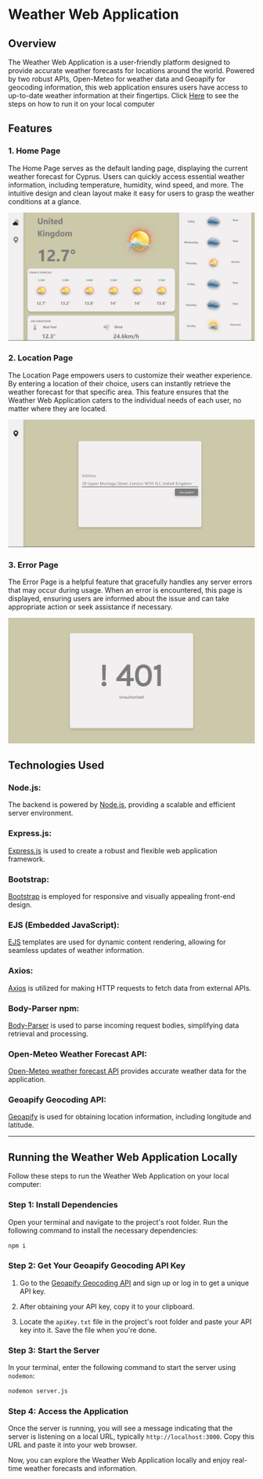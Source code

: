 # Weather Web Application

## Overview

The Weather Web Application is a user-friendly platform designed to provide accurate weather forecasts for locations around the world. Powered by two robust APIs, Open-Meteo for weather data and Geoapify for geocoding information, this web application ensures users have access to up-to-date weather information at their fingertips. Click <a href="https://github.com/josephuche1/Weather-Application#running-the-weather-web-application-locally">Here</a> to see the steps on how to run it on your local computer

## Features

### 1. Home Page

The Home Page serves as the default landing page, displaying the current weather forecast for Cyprus. Users can quickly access essential weather information, including temperature, humidity, wind speed, and more. The intuitive design and clean layout make it easy for users to grasp the weather conditions at a glance.

<img src="./readMeImages/Screenshot (115).png" alt="Weather Web Application home page">

### 2. Location Page

The Location Page empowers users to customize their weather experience. By entering a location of their choice, users can instantly retrieve the weather forecast for that specific area. This feature ensures that the Weather Web Application caters to the individual needs of each user, no matter where they are located.

<img src="./readMeImages/Screenshot (116).png" alt="Weather Web Application location page">

### 3. Error Page

The Error Page is a helpful feature that gracefully handles any server errors that may occur during usage. When an error is encountered, this page is displayed, ensuring users are informed about the issue and can take appropriate action or seek assistance if necessary.

<img src="./readMeImages/Screenshot (117).png" alt="Weather Web Application error page">

## Technologies Used

<h3>Node.js:</h3> The backend is powered by <a href="https://nodejs.org/api/">Node.js</a>, providing a scalable and efficient server environment.

<h3>Express.js:</h3> <a href="https://expressjs.com/">Express.js</a> is used to create a robust and flexible web application framework.

<h3>Bootstrap:</h3> <a href="https://getbootstrap.com/">Bootstrap</a> is employed for responsive and visually appealing front-end design.

<h3>EJS (Embedded JavaScript):</h3> <a href="https://www.npmjs.com/package/ejs">EJS</a> templates are used for dynamic content rendering, allowing for seamless updates of weather information.

<h3>Axios:</h3> <a href="https://axios-http.com/docs/intro">Axios</a> is utilized for making HTTP requests to fetch data from external APIs.

<h3>Body-Parser npm:</h3> <a href="https://www.npmjs.com/package/body-parser">Body-Parser</a> is used to parse incoming request bodies, simplifying data retrieval and processing.

<h3>Open-Meteo Weather Forecast API:</h3> <a href="https://open-meteo.com/en/docs">Open-Meteo weather forecast API</a> provides accurate weather data for the application.

<h3>Geoapify Geocoding API:</h3> <a href="https://apidocs.geoapify.com/docs/geocoding/forward-geocoding/#about">Geoapify</a> is used for obtaining location information, including longitude and latitude.

<hr>

## Running the Weather Web Application Locally

Follow these steps to run the Weather Web Application on your local computer:

### Step 1: Install Dependencies

Open your terminal and navigate to the project's root folder. Run the following command to install the necessary dependencies:

```bash
npm i
```

### Step 2: Get Your Geoapify Geocoding API Key

1. Go to the [Geoapify Geocoding API](https://www.geoapify.com/geocoding-api/) and sign up or log in to get a unique API key.

2. After obtaining your API key, copy it to your clipboard.

3. Locate the `apiKey.txt` file in the project's root folder and paste your API key into it. Save the file when you're done.

### Step 3: Start the Server

In your terminal, enter the following command to start the server using `nodemon`:

```bash
nodemon server.js
```

### Step 4: Access the Application

Once the server is running, you will see a message indicating that the server is listening on a local URL, typically `http://localhost:3000`. Copy this URL and paste it into your web browser.

Now, you can explore the Weather Web Application locally and enjoy real-time weather forecasts and information.


